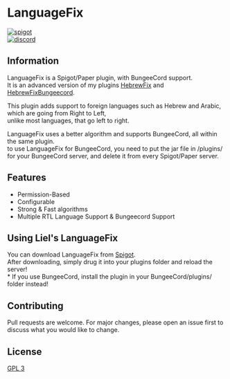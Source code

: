 # LanguageFix

[<img alt="spigot" src="https://lielamar.com/cdn/plugins/github_spigot.png" size=1.5>](https://www.spigotmc.org/resources/language-fix.85682/)
<br>[<img alt="discord" src="https://lielamar.com/cdn/plugins/github_discord.png" size=1.5>](https://discord.gg/NzgBrqR)


## Information
LanguageFix is a Spigot/Paper plugin, with BungeeCord support.
<br>It is an advanced version of my plugins [HebrewFix](https://bitbucket.org/hebrewfix/hebrewfix-plugin/src/develop/) and [HebrewFixBungeecord](https://github.com/LielAmar/HebrewFixBungeecord/tree/master).

This plugin adds support to foreign languages such as Hebrew and Arabic, which are going from Right to Left,
<br>unlike most languages, that go left to right.

LanguageFix uses a better algorithm and supports BungeeCord, all within the same plugin.
<br>to use LanguageFix for BungeeCord, you need to put the jar file in /plugins/ for your BungeeCord server, and delete it from every Spigot/Paper server.

## Features
* Permission-Based
* Configurable
* Strong & Fast algorithms
* Multiple RTL Language Support
& Bungeecord Support

## Using Liel's LanguageFix
You can download LanguageFix from [Spigot](https://www.spigotmc.org/resources/language-fix.85682/).
<br>After downloading, simply drug it into your plugins folder and reload the server!
<br>* If you use BungeeCord, install the plugin in your BungeeCord/plugins/ folder instead!

## Contributing
Pull requests are welcome. For major changes, please open an issue first to discuss what you would like to change.

## License
[GPL 3](https://choosealicense.com/licenses/agpl-3.0/)
